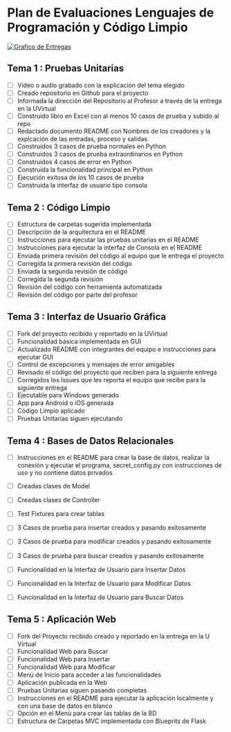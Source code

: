 # Plan de Evaluaciones Lenguajes de Programación y Código Limpio

[![Grafico de Entregas](https://mermaid.ink/img/pako:eNp9Uktv4jAQ_iujuS5FISSk8aFSl4LUE1VX3UpVLtNkCNYmNp3YUlnEf68DtFCJ3TnZ32Ne9hZLWzEq7PjNsyn5TlMt1BYGQlDprMCD2CUfgDWJ06Vek3GwAOpgIbrWhhpg44RrghFsID6IS2Fy_M0z7z1zK39gdtSPC3NQL65ubn7M1Z49IPMeWSh48E0Dj31_nfuufeS1FUcC910X2JMtcFMrwmWprTknLqbrif2Q6qutJ_itxXlqTgWD9bbuSYGlN31ianRFFfykjqFiuCNnu5P-_xkvLGeWnsyz9HwTs_QIXW7gmV_PdP-uiwNsWVrSVXjwbW8p0K245QJVOFa8JN-4AguzC1Lyzv7amBKVE88DFOvrFaolNV24-XUV-j_-li80zPFibftpqaUvdbSzqVim1huHKk_HezGqLb6jirPJcBKP8jRKJlkyzkfpADeo0uthHidxFCd5Ms6iZDfAv_vs0fA6S_IQWZ6OojyKst0Hn7bfGg?type=png)](https://mermaid.live/edit#pako:eNp9Uktv4jAQ_iujuS5FISSk8aFSl4LUE1VX3UpVLtNkCNYmNp3YUlnEf68DtFCJ3TnZ32Ne9hZLWzEq7PjNsyn5TlMt1BYGQlDprMCD2CUfgDWJ06Vek3GwAOpgIbrWhhpg44RrghFsID6IS2Fy_M0z7z1zK39gdtSPC3NQL65ubn7M1Z49IPMeWSh48E0Dj31_nfuufeS1FUcC910X2JMtcFMrwmWprTknLqbrif2Q6qutJ_itxXlqTgWD9bbuSYGlN31ianRFFfykjqFiuCNnu5P-_xkvLGeWnsyz9HwTs_QIXW7gmV_PdP-uiwNsWVrSVXjwbW8p0K245QJVOFa8JN-4AguzC1Lyzv7amBKVE88DFOvrFaolNV24-XUV-j_-li80zPFibftpqaUvdbSzqVim1huHKk_HezGqLb6jirPJcBKP8jRKJlkyzkfpADeo0uthHidxFCd5Ms6iZDfAv_vs0fA6S_IQWZ6OojyKst0Hn7bfGg)

## Tema 1 : Pruebas Unitarias

- [ ] Video o audio grabado con la explicación del tema elegido
- [ ] Creado repositorio en Github para el proyecto
- [ ] Informada la dirección del Repositorio al Profesor a través de la entrega en la UVirtual
- [ ] Construido libro en Excel con al menos 10 casos de prueba y subido al repo
- [ ] Redactado documento README con Nombres de los creadores y la explcación de las entradas, proceso y salidas
- [ ] Construidos 3 casos de prueba normales en Python
- [ ] Construidos 3 casos de prueba extraordinarios en Python
- [ ] Construidos 4 casos de error en Python
- [ ] Construida la funcionalidad principal en Python
- [ ] Ejecución exitosa de los 10 casos de prueba
- [ ] Construida la interfaz de usuario tipo consola

## Tema 2 : Código Limpio

- [ ] Estructura de carpetas sugerida implementada
- [ ] Descripción de la arquitectura en el README
- [ ] Instrucciones para ejecutar las pruebas unitarias en el README
- [ ] Instrucciones para ejecutar la interfaz de Consola en el README
- [ ] Enviada primera revisión del código al equipo que le entrega el proyecto
- [ ] Corregida la primera revisión del código 
- [ ] Enviada la segunda revisión de código 
- [ ] Corregida la segunda revisión
- [ ] Revisión del código con herramienta automatizada
- [ ] Revisión del código por parte del profesor

## Tema 3 : Interfaz de Usuario Gráfica

- [ ] Fork del proyecto recibido y reportado en la UVirtual
- [ ] Funcionalidad básica implementada en GUI
- [ ] Actualizado README con integrantes del equipo e instrucciones para ejecutar GUI
- [ ] Control de excepciones y mensajes de error amigables
- [ ] Revisado el código del proyecto que reciben para la siguiente entrega
- [ ] Corregidos los Issues que les reporta el equipo que recibe para la siguiente entrega
- [ ] Ejecutable para Windows generado
- [ ] App para Android o iOS generada
- [ ] Código Limpio aplicado
- [ ] Pruebas Unitarias siguen ejecutando 

## Tema 4 : Bases de Datos Relacionales

- [ ] Instrucciones en el README para crear la base de datos, realizar la conexión y ejecutar el programa, secret_config.py con instrucciones de uso y no contiene datos privados
- [ ] Creadas clases de Model  
- [ ] Creadas clases de Controller
- [ ] Test Fixtures para crear tablas
- [ ] 3 Casos de prueba para insertar creados y pasando exitosamente
- [ ] 3 Casos de prueba para modificar creados y pasando exitosamente
- [ ] 3 Casos de prueba para buscar creados y pasando exitosamente
- [ ] Funcionalidad en la Interfaz de Usuario para Insertar Datos
- [ ] Funcionalidad en la Interfaz de Usuario para Modificar Datos
- [ ] Funcionalidad en la Interfaz de Usuario para Buscar Datos


## Tema 5 : Aplicación Web

- [ ] Fork del Proyecto recibido creado y reportado en la entrega en la U Virtual
- [ ] Funcionalidad Web para Buscar
- [ ] Funcionalidad Web para Insertar 
- [ ] Funcionalidad Web para Modificar
- [ ] Menú de Inicio para acceder a las funcionalidades
- [ ] Aplicación publicada en la Web
- [ ] Pruebas Unitarias siguen pasando completas
- [ ] Instrucciones en el README para ejecutar la aplicación localmente y con una base de datos en blanco
- [ ] Opción en el Menú para crear las tablas de la BD
- [ ] Estructura de Carpetas MVC implementada con Blueprits de Flask
